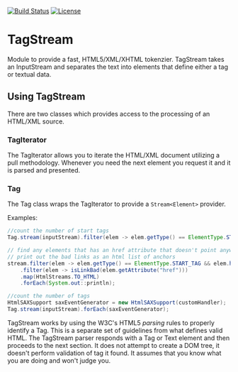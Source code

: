 [![Build Status](https://travis-ci.org/JEBailey/tagstream.svg?branch=master)](https://travis-ci.org/JEBailey/tagstream) [![License](https://img.shields.io/badge/License-Apache%202.0-blue.svg)](https://www.apache.org/licenses/LICENSE-2.0)

# TagStream
Module to provide a fast, HTML5/XML/XHTML tokenzier. TagStream takes an InputStream and separates the text into elements that define either a  tag or textual data. 

## Using TagStream 
There are two classes which provides access to the processing of an HTML/XML source. 

### TagIterator
The TagIterator allows you to iterate the HTML/XML document utilizing a pull methodology. Whenever you need the next element you request it and it is parsed and presented.

### Tag
The Tag class wraps the TagIterator to provide a ``Stream<Element>`` provider.


Examples:

```java
//count the number of start tags
Tag.stream(inputStream).filter(elem -> elem.getType() == ElementType.START_TAG ).count();
```

```java
// find any elements that has an href attribute that doesn't point anywhere
// print out the bad links as an html list of anchors 
stream.filter(elem -> elem.getType() == ElementType.START_TAG && elem.hasAttribute("href") )
    .filter(elem -> isLinkBad(elem.getAttribute("href")))
    .map(HtmlStreams.TO_HTML)
    .forEach(System.out::println);
```

```java
//count the number of tags
HtmlSAXSupport saxEventGenerator = new HtmlSAXSupport(customHandler);
Tag.stream(inputStream).forEach(saxEventGenerator);
```
TagStream works by using the W3C's HTML5 *parsing* rules to properly identify a Tag. This is a separate set of guidelines from what defines valid HTML. The TagStream parser responds with a Tag or Text element and then proceeds to the next section. It does not attempt to create a DOM tree, it doesn't perform validation of tag it found. It assumes that you know what you are doing and won't judge you.


